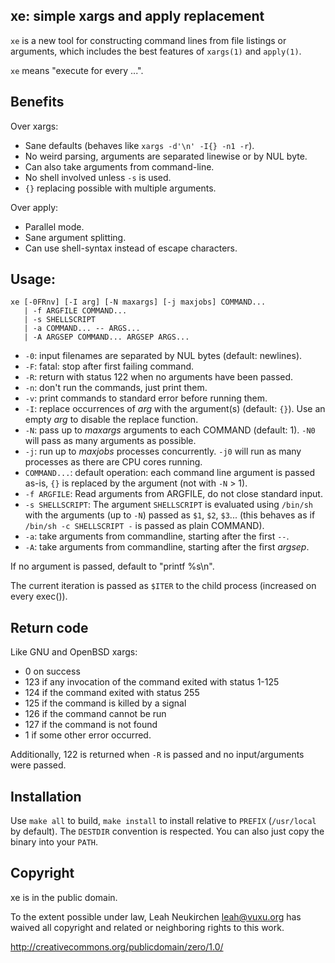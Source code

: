 ## xe: simple xargs and apply replacement

`xe` is a new tool for constructing command lines from file listings
or arguments, which includes the best features of `xargs(1)` and
`apply(1)`.

`xe` means "execute for every ...".

## Benefits

Over xargs:
* Sane defaults (behaves like `xargs -d'\n' -I{} -n1 -r`).
* No weird parsing, arguments are separated linewise or by NUL byte.
* Can also take arguments from command-line.
* No shell involved unless `-s` is used.
* `{}` replacing possible with multiple arguments.

Over apply:
* Parallel mode.
* Sane argument splitting.
* Can use shell-syntax instead of escape characters.

## Usage:

	xe [-0FRnv] [-I arg] [-N maxargs] [-j maxjobs] COMMAND...
	   | -f ARGFILE COMMAND...
	   | -s SHELLSCRIPT
	   | -a COMMAND... -- ARGS...
	   | -A ARGSEP COMMAND... ARGSEP ARGS...

* `-0`: input filenames are separated by NUL bytes (default: newlines).
* `-F`: fatal: stop after first failing command.
* `-R`: return with status 122 when no arguments have been passed.
* `-n`: don't run the commands, just print them.
* `-v`: print commands to standard error before running them.
* `-I`: replace occurrences of *arg* with the argument(s) (default: `{}`).
  Use an empty *arg* to disable the replace function.
* `-N`: pass up to *maxargs* arguments to each COMMAND (default: 1).
  `-N0` will pass as many arguments as possible.
* `-j`: run up to *maxjobs* processes concurrently.
  `-j0` will run as many processes as there are CPU cores running.
* `COMMAND...`: default operation: each command line argument is
  passed as-is, `{}` is replaced by the argument (not with `-N` > 1).
* `-f ARGFILE`: Read arguments from ARGFILE, do not close standard input.
* `-s SHELLSCRIPT`: The argument `SHELLSCRIPT` is evaluated using `/bin/sh`
  with the arguments (up to `-N`) passed as `$1`, `$2`, `$3`...
  (this behaves as if `/bin/sh -c SHELLSCRIPT -` is passed as plain COMMAND).
* `-a`: take arguments from commandline, starting after the first `--`.
* `-A`: take arguments from commandline, starting after the first *argsep*.

If no argument is passed, default to "printf %s\n".

The current iteration is passed as `$ITER` to the child process
(increased on every exec()).

## Return code

Like GNU and OpenBSD xargs:

* 0 on success
* 123 if any invocation of the command exited with status 1-125
* 124 if the command exited with status 255
* 125 if the command is killed by a signal
* 126 if the command cannot be run
* 127 if the command is not found
* 1 if some other error occurred.

Additionally, 122 is returned when `-R` is passed and no
input/arguments were passed.

## Installation

Use `make all` to build, `make install` to install relative to `PREFIX`
(`/usr/local` by default).  The `DESTDIR` convention is respected.
You can also just copy the binary into your `PATH`.

## Copyright

xe is in the public domain.

To the extent possible under law,
Leah Neukirchen <leah@vuxu.org>
has waived all copyright and related or
neighboring rights to this work.

http://creativecommons.org/publicdomain/zero/1.0/
